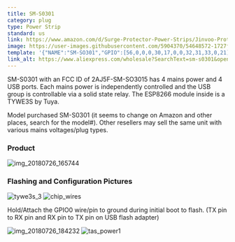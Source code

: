 ```yaml
---
title: SM-S0301
category: plug
type: Power Strip
standard: us
link: https://www.amazon.com/d/Surge-Protector-Power-Strips/Jinvoo-Protector-Outlets-Required-Google/B071ZGDDQG
image: https://user-images.githubusercontent.com/5904370/54648572-1727f800-4aa7-11e9-9f92-c19a1045e70a.png
template: '{"NAME":"SM-SO301","GPIO":[56,0,0,0,30,17,0,0,32,31,33,0,21],"FLAG":0,"BASE":18}'
link_alt: https://www.aliexpress.com/wholesale?SearchText=sm-s0301&opensearch=true
---
```

SM-S0301 with an FCC ID of 2AJ5F-SM-SO3015 has 4 mains power and 4 USB ports.  Each mains power is independently controlled and the USB group is controllable via a solid state relay.
The ESP8266 module inside is a TYWE3S by Tuya. 

Model purchased SM-S0301 (it seems to change on Amazon and other places, search for the model#). Other resellers may sell the same unit with various mains voltages/plug types.

### Product 

![img_20180726_165744](https://user-images.githubusercontent.com/3240875/43303061-b5408f44-9133-11e8-959b-60cc6bf1d6ca.jpg)

### Flashing and Configuration Pictures

![tywe3s_3](https://user-images.githubusercontent.com/3240875/43324698-669affd6-917a-11e8-8e06-c800741bfb68.png)
![chip_wires](https://user-images.githubusercontent.com/3240875/43324672-578ffcbc-917a-11e8-800c-f1d008ca3cf4.JPG)

Hold/Attach the GPIO0 wire/pin to ground during initial boot to flash. (TX pin to RX pin and RX pin to TX pin on USB flash adapter)

![img_20180726_184232](https://user-images.githubusercontent.com/3240875/43303089-d1873a68-9133-11e8-9dbd-f5fd332050be.jpg)
![tas_power1](https://user-images.githubusercontent.com/3240875/43324706-6d14d972-917a-11e8-9be3-b6f6f4ef4dcf.JPG)

